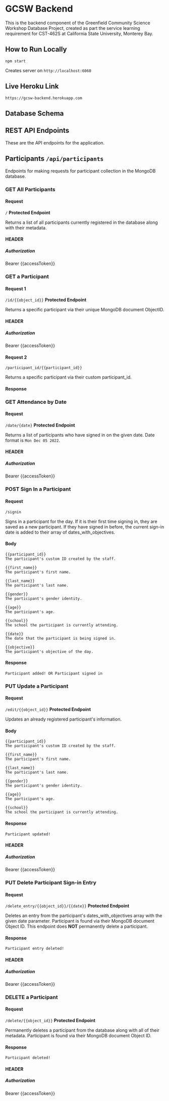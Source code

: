 # GCSW Backend

This is the backend component of the Greenfield Community Science Workshop Database Project, created as part the service learning requirement for CST-462S at California State University, Monterey Bay.

## How to Run Locally 

	npm start

Creates server on `http://localhost:6060`
	
## Live Heroku Link

`https://gcsw-backend.herokuapp.com`

## Database Schema

## REST API Endpoints

These are the API endpoints for the application.

## Participants `/api/participants`

Endpoints for making requests for participant collection in the MongoDB database.

### GET All Participants

#### Request

`/` <b>Protected Endpoint</b>

Returns a list of all participants currently registered in the database along with their metadata.
	
#### HEADER

##### Authorization	
Bearer {{accessToken}}
	
### GET a Participant

#### Request 1

`/id/{{object_id}}` <b>Protected Endpoint</b>

Returns a specific participant via their unique MongoDB document ObjectID.

#### HEADER

##### Authorization	
Bearer {{accessToken}}

#### Request 2

`/participant_id/{{participant_id}}`

Returns a specific participant via their custom participant_id.

#### Response
	
### GET Attendance by Date

#### Request

`/date/{date}` <b>Protected Endpoint </b>

Returns a list of participants who have signed in on the given date. Date format is `Mon Dec 05 2022`.

#### HEADER

##### Authorization	
Bearer {{accessToken}}

### POST Sign In a Participant

#### Request

`/signin`

Signs in a participant for the day. If it is their first time signing in, they are saved as a new participant. If they have signed in before, the current sign-in date is added to their array of dates_with_objectives.

#### Body

	{{participant_id}}
	The participant's custom ID created by the staff.
	
	{{first_name}}
	The participant's first name.
	
	{{last_name}}
	The participant's last name.
	
	{{gender}}
	The participant's gender identity.
	
	{{age}}
	The participant's age.
	
	{{school}}
	The school the participant is currently attending.
	
	{{date}}
	The date that the participant is being signed in.
	
	{{objective}}
	The participant's objective of the day.

#### Response

	Participant added! OR Participant signed in

### PUT Update a Participant

#### Request

`/edit/{{object_id}}` <b>Protected Endpoint</b>

Updates an already registered participant's information.

#### Body

	{{participant_id}}
	The participant's custom ID created by the staff.
	
	{{first_name}}
	The participant's first name.
	
	{{last_name}}
	The participant's last name.
	
	{{gender}}
	The participant's gender identity.
	
	{{age}}
	The participant's age.
	
	{{school}}
	The school the participant is currently attending.

#### Response

	Participant updated!

#### HEADER

##### Authorization	
Bearer {{accessToken}}

### PUT Delete Participant Sign-in Entry

#### Request

`/delete_entry/{{object_id}}/{{date}}` <b>Protected Endpoint</b>

Deletes an entry from the participant's dates_with_objectives array with the given date parameter. Participant is found via their MongoDB document Object ID. This endpoint does <b>NOT</b> permanently delete a participant.

#### Response

	Participant entry deleted!
	
#### HEADER

##### Authorization	
Bearer {{accessToken}}

### DELETE a Participant

#### Request

`/delete/{{object_id}}` <b>Protected Endpoint</b>

Permanently deletes a participant from the database along with all of their metadata. Participant is found via their MongoDB document Object ID.

#### Response

	Participant deleted!
	
#### HEADER

##### Authorization	
Bearer {{accessToken}}
